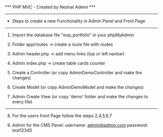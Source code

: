 *** PHP MVC - Created by Neshat Ademi ***
********************************************************************

- Steps to create a new Functionality in Admin Panel and Front Page
********************************************************************

1. Import the database file "oop_portfolio" in your phpMyAdmin

2. Folder app/routes -> create a route file with routes

3. Admin header.php -> add menu links (top or left navbar)

4. Admin index.php -> create table cards counter

5. Create a Controller (or copy AdminDemoController and make the changes)

6. Create Model (or copy AdminDemoModel and make the changes)

7. Admin Create View (or copy 'demo' folder and make the changes to every file)
-------------------------------------------------------------------------------------
8. For the users front Page follow the steps 2,4,5,6,7

9. Admin for the CMS Panel: 
username: admin@admin.com password: test12345 